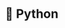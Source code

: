 ---
layout: page

parent_id: 1-tools
id: 1-python
title: 🐍 Python
notebook: notebook.ipynb

img_logo: Python.png
---